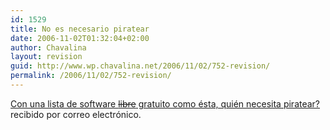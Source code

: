 ```yaml
---
id: 1529
title: No es necesario piratear
date: 2006-11-02T01:32:04+02:00
author: Chavalina
layout: revision
guid: http://www.wp.chavalina.net/2006/11/02/752-revision/
permalink: /2006/11/02/752-revision/
---
```

<a href="http://tacfug.org/blog/index.cfm?mode=entry&entry=C1205F0E-36D1-E29A-8C7F6B19CDB0060F" target="_blank">Con una lista de software <s>libre</s> gratuito como ésta, quién necesita piratear?</a> recibido por correo electrónico.